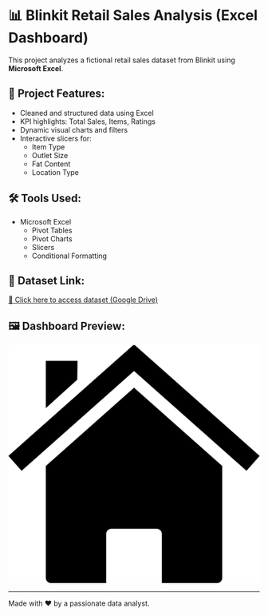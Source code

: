 # 📊 Blinkit Retail Sales Analysis (Excel Dashboard)

This project analyzes a fictional retail sales dataset from Blinkit using **Microsoft Excel**.

## 📁 Project Features:
- Cleaned and structured data using Excel
- KPI highlights: Total Sales, Items, Ratings
- Dynamic visual charts and filters
- Interactive slicers for:
  - Item Type
  - Outlet Size
  - Fat Content
  - Location Type

## 🛠 Tools Used:
- Microsoft Excel
  - Pivot Tables
  - Pivot Charts
  - Slicers
  - Conditional Formatting

## 📎 Dataset Link:
[🔗 Click here to access dataset (Google Drive)](https://drive.google.com/drive/folders/1mKh61zKVBnPJN0A5lc77osGNkmNa-loI)

## 🖼 Dashboard Preview:
![Dashboard](./icon/home%20icon.png)

---

Made with ❤️ by a passionate data analyst.
